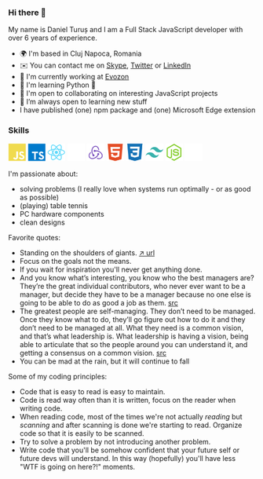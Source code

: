 ### Hi there 👋

My name is Daniel Turuș and I am a Full Stack JavaScript developer with over 6 years of experience.

- 🌍 I'm based in Cluj Napoca, Romania
- ✉️ You can contact me on [Skype](https://join.skype.com/invite/lxaJv2eUEgTt), [Twitter](https://twitter.com/danielturus) or [LinkedIn](https://www.linkedin.com/in/daniel-turus/)
- 🚀 I'm currently working at [Evozon](https://evozon.com)
- 🧠 I'm learning Python 🐍
- 🤝 I'm open to collaborating on interesting JavaScript projects
- 🌱 I’m always open to learning new stuff
- I have published (one) npm package and (one) Microsoft Edge extension

### Skills

<p align="left">
<a href="https://developer.mozilla.org/en-US/docs/Web/JavaScript" target="_blank" rel="noreferrer"><img src="https://raw.githubusercontent.com/danielturus/danielturus/main/assets/svg/javascript.svg" width="36" height="36" alt="JavaScript" /></a>
<a href="https://www.typescriptlang.org/" target="_blank" rel="noreferrer"><img src="https://raw.githubusercontent.com/danielturus/danielturus/main/assets/svg/typescript.svg" width="36" height="36" alt="TypeScript" /></a>
<a href="https://reactjs.org/" target="_blank" rel="noreferrer"><img src="https://raw.githubusercontent.com/danielturus/danielturus/main/assets/svg/react.svg" width="36" height="36" alt="React" /></a>
<a href="https://nextjs.org/docs" target="_blank" rel="noreferrer"><img src="https://raw.githubusercontent.com/danielturus/danielturus/main/assets/svg/nextjs.svg" width="36" height="36" alt="NextJs" /></a>
<a href="https://redux-toolkit.js.org/" target="_blank" rel="noreferrer"><img src="https://raw.githubusercontent.com/danielturus/danielturus/main/assets/svg/redux.svg" width="36" height="36" alt="Redux-Toolkit" /></a>
<a href="https://developer.mozilla.org/en-US/docs/Glossary/HTML5" target="_blank" rel="noreferrer"><img src="https://raw.githubusercontent.com/danielturus/danielturus/main/assets/svg/html5.svg" width="36" height="36" alt="HTML5" /></a>
<a href="https://www.w3.org/TR/CSS/#css" target="_blank" rel="noreferrer"><img src="https://raw.githubusercontent.com/danielturus/danielturus/main/assets/svg/css.svg" width="36" height="36" alt="CSS3" /></a>
<a href="https://tailwindcss.com/" target="_blank" rel="noreferrer"><img src="https://raw.githubusercontent.com/danielturus/danielturus/main/assets/svg/tailwindcss.svg" width="36" height="36" alt="TailwindCSS" /></a>
<a href="https://nodejs.org/en/" target="_blank" rel="noreferrer"><img src="https://raw.githubusercontent.com/danielturus/danielturus/main/assets/svg/nodejs.svg" width="36" height="36" alt="NodeJS" /></a>
<a href="https://expressjs.com/" target="_blank" rel="noreferrer"><img src="https://raw.githubusercontent.com/danielturus/danielturus/main/assets/svg/expressjs.svg" width="36" height="36" alt="Express" /></a>
</p>

I'm passionate about:

- solving problems (I really love when systems run optimally - or as good as possible)
- (playing) table tennis
- PC hardware components
- clean designs

Favorite quotes:

- Standing on the shoulders of giants. [↗️ url](https://en.wikipedia.org/wiki/Standing_on_the_shoulders_of_giants)
- Focus on the goals not the means.
- If you wait for inspiration you'll never get anything done.
- And you know what’s interesting, you know who the best managers are? They’re the great individual contributors, who never ever want to be a manager, but decide they have to be a manager because no one else is going to be able to do as good a job as them. [src](https://youtu.be/rQKis2Cfpeo?t=130)
- The greatest people are self-managing. They don’t need to be managed. Once they know what to do, they’ll go figure out how to do it and they don’t need to be managed at all. What they need is a common vision, and that’s what leadership is. What leadership is having a vision, being able to articulate that so the people around you can understand it, and getting a consensus on a common vision. [src](https://youtu.be/rQKis2Cfpeo)
- You can be mad at the rain, but it will continue to fall

Some of my coding principles:

- Code that is easy to read is easy to maintain.
- Code is read way often than it is written, focus on the reader when writing code.
- When reading code, most of the times we're not actually _*reading*_ but _scanning_ and after scanning is done we're starting to read. Organize code so that it is easily to be scanned.
- Try to solve a problem by not introducing another problem.
- Write code that you'll be somehow confident that your future self or future devs will understand. In this way (hopefully) you'll have less "WTF is going on here?!" moments.
